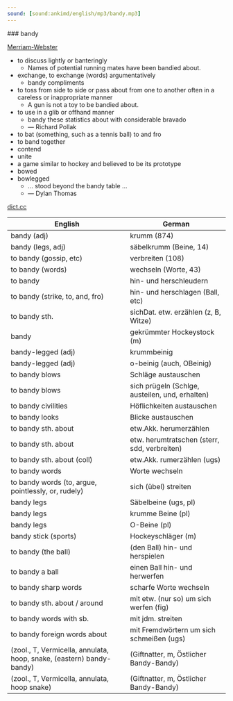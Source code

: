 ```yaml
---
sound: [sound:ankimd/english/mp3/bandy.mp3]
---
```


\### bandy

[Merriam-Webster](https://www.merriam-webster.com/dictionary/bandy)

- to discuss lightly or banteringly
    - Names of potential running mates have been bandied about.
- exchange, to exchange (words) argumentatively
    - bandy compliments
- to toss from side to side or pass about from one to another often in a careless or inappropriate manner
    - A gun is not a toy to be bandied about.
- to use in a glib or offhand manner
    - bandy these statistics about with considerable bravado
    - — Richard Pollak
- to bat (something, such as a tennis ball) to and fro
- to band together
- contend
- unite
- a game similar to hockey and believed to be its prototype
- bowed
- bowlegged
    - … stood beyond the bandy table …
    - — Dylan Thomas

[dict.cc](https://www.dict.cc/bandy)

| English        | German       |
| -------------- | ------------ |
| bandy (adj) | krumm (874) |
| bandy (legs, adj) | säbelkrumm (Beine, 14) |
| to bandy (gossip, etc) | verbreiten (108) |
| to bandy (words) | wechseln (Worte, 43) |
| to bandy | hin- und herschleudern |
| to bandy (strike, to, and, fro) | hin- und herschlagen (Ball, etc) |
| to bandy sth. | sichDat. etw. erzählen (z, B, Witze) |
| bandy | gekrümmter Hockeystock (m) |
| bandy-legged (adj) | krummbeinig |
| bandy-legged (adj) | o-beinig (auch, OBeinig) |
| to bandy blows | Schläge austauschen |
| to bandy blows | sich prügeln (Schlge, austeilen, und, erhalten) |
| to bandy civilities | Höflichkeiten austauschen |
| to bandy looks | Blicke austauschen |
| to bandy sth. about | etw.Akk. herumerzählen |
| to bandy sth. about | etw. herumtratschen (sterr, sdd, verbreiten) |
| to bandy sth. about (coll) | etw.Akk. rumerzählen (ugs) |
| to bandy words | Worte wechseln |
| to bandy words (to, argue, pointlessly, or, rudely) | sich (übel) streiten |
| bandy legs | Säbelbeine (ugs, pl) |
| bandy legs | krumme Beine (pl) |
| bandy legs | O-Beine (pl) |
| bandy stick (sports) | Hockeyschläger (m) |
| to bandy (the ball) | (den Ball) hin- und herspielen |
| to bandy a ball | einen Ball hin- und herwerfen |
| to bandy sharp words | scharfe Worte wechseln |
| to bandy sth. about / around | mit etw. (nur so) um sich werfen (fig) |
| to bandy words with sb. | mit jdm. streiten |
| to bandy foreign words about | mit Fremdwörtern um sich schmeißen (ugs) |
|  (zool., T, Vermicella, annulata, hoop, snake, (eastern) bandy-bandy) |  (Giftnatter, m, Östlicher Bandy-Bandy) |
|  (zool., T, Vermicella, annulata, hoop snake) |  (Giftnatter, m, Östlicher Bandy-Bandy) |
